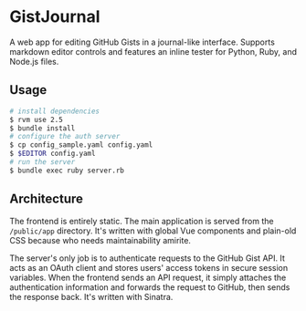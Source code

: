 # GistJournal

A web app for editing GitHub Gists in a journal-like interface. Supports markdown editor controls and features an inline tester for Python, Ruby, and Node.js files.

## Usage

```bash
# install dependencies
$ rvm use 2.5
$ bundle install
# configure the auth server
$ cp config_sample.yaml config.yaml
$ $EDITOR config.yaml
# run the server
$ bundle exec ruby server.rb
```

## Architecture

The frontend is entirely static. The main application is served from the `/public/app` directory. It's written with global Vue components and plain-old CSS because who needs maintainability amirite.

The server's only job is to authenticate requests to the GitHub Gist API. It acts as an OAuth client and stores users' access tokens in secure session variables. When the frontend sends an API request, it simply attaches the authentication information and forwards the request to GitHub, then sends the response back. It's written with Sinatra.
